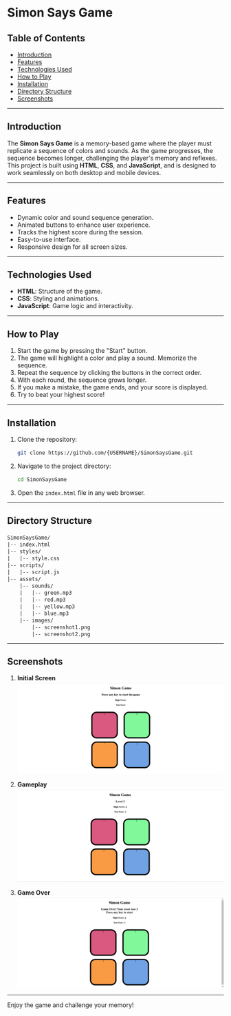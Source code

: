 # Simon Says Game

## Table of Contents
- [Introduction](#introduction)
- [Features](#features)
- [Technologies Used](#technologies-used)
- [How to Play](#how-to-play)
- [Installation](#installation)
- [Directory Structure](#directory-structure)
- [Screenshots](#screenshots)

---

## Introduction
The **Simon Says Game** is a memory-based game where the player must replicate a sequence of colors and sounds. As the game progresses, the sequence becomes longer, challenging the player's memory and reflexes. This project is built using **HTML**, **CSS**, and **JavaScript**, and is designed to work seamlessly on both desktop and mobile devices.

---

## Features
- Dynamic color and sound sequence generation.
- Animated buttons to enhance user experience.
- Tracks the highest score during the session.
- Easy-to-use interface.
- Responsive design for all screen sizes.

---

## Technologies Used
- **HTML**: Structure of the game.
- **CSS**: Styling and animations.
- **JavaScript**: Game logic and interactivity.

---

## How to Play
1. Start the game by pressing the "Start" button.
2. The game will highlight a color and play a sound. Memorize the sequence.
3. Repeat the sequence by clicking the buttons in the correct order.
4. With each round, the sequence grows longer.
5. If you make a mistake, the game ends, and your score is displayed.
6. Try to beat your highest score!

---

## Installation
1. Clone the repository:
   ```bash
   git clone https://github.com/{USERNAME}/SimonSaysGame.git
   ```
2. Navigate to the project directory:
   ```bash
   cd SimonSaysGame
   ```
3. Open the `index.html` file in any web browser.

---

## Directory Structure
```
SimonSaysGame/
|-- index.html
|-- styles/
|   |-- style.css
|-- scripts/
|   |-- script.js
|-- assets/
    |-- sounds/
    |   |-- green.mp3
    |   |-- red.mp3
    |   |-- yellow.mp3
    |   |-- blue.mp3
    |-- images/
        |-- screenshot1.png
        |-- screenshot2.png
```

---

## Screenshots
1. **Initial Screen**
   ![Initial Screen](screenshots/initialScreen.png)

2. **Gameplay**
   ![Gameplay](screenshots/gamePlay.png)

3. **Game Over**
    ![Game Over Screen](screenshots/gameOver.png)

---

Enjoy the game and challenge your memory!

